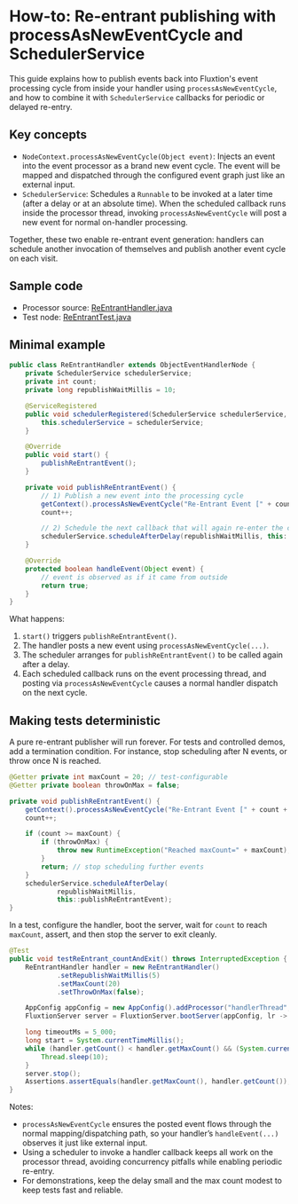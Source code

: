 # How-to: Re-entrant publishing with processAsNewEventCycle and SchedulerService

This guide explains how to publish events back into Fluxtion's event processing cycle from inside your handler using `processAsNewEventCycle`, and how to combine it with `SchedulerService` callbacks for periodic or delayed re-entry.

## Key concepts
- `NodeContext.processAsNewEventCycle(Object event)`: Injects an event into the event processor as a brand new event cycle. The event will be mapped and dispatched through the configured event graph just like an external input.
- `SchedulerService`: Schedules a `Runnable` to be invoked at a later time (after a delay or at an absolute time). When the scheduled callback runs inside the processor thread, invoking `processAsNewEventCycle` will post a new event for normal on-handler processing.

Together, these two enable re-entrant event generation: handlers can schedule another invocation of themselves and publish another event cycle on each visit.

## Sample code

- Processor
  source: [ReEntrantHandler.java](https://github.com/gregv12/fluxtion-server/blob/main/src/test/java/com/fluxtion/server/example/reentrant/ReEntrantHandler.java)
- Test
  node: [ReEntrantTest.java](https://github.com/gregv12/fluxtion-server/blob/main/src/test/java/com/fluxtion/server/example/reentrant/ReEntrantTest.java)

## Minimal example
```java
public class ReEntrantHandler extends ObjectEventHandlerNode {
    private SchedulerService schedulerService;
    private int count;
    private long republishWaitMillis = 10;

    @ServiceRegistered
    public void schedulerRegistered(SchedulerService schedulerService, String name) {
        this.schedulerService = schedulerService;
    }

    @Override
    public void start() {
        publishReEntrantEvent();
    }

    private void publishReEntrantEvent() {
        // 1) Publish a new event into the processing cycle
        getContext().processAsNewEventCycle("Re-Entrant Event [" + count + "]");
        count++;

        // 2) Schedule the next callback that will again re-enter the cycle
        schedulerService.scheduleAfterDelay(republishWaitMillis, this::publishReEntrantEvent);
    }

    @Override
    protected boolean handleEvent(Object event) {
        // event is observed as if it came from outside
        return true;
    }
}
```

What happens:

1. `start()` triggers `publishReEntrantEvent()`.
2. The handler posts a new event using `processAsNewEventCycle(...)`.
3. The scheduler arranges for `publishReEntrantEvent()` to be called again after a delay.
4. Each scheduled callback runs on the event processing thread, and posting via `processAsNewEventCycle` causes a normal handler dispatch on the next cycle.

## Making tests deterministic
A pure re-entrant publisher will run forever. For tests and controlled demos, add a termination condition. For instance, stop scheduling after N events, or throw once N is reached.

```java
@Getter private int maxCount = 20; // test-configurable
@Getter private boolean throwOnMax = false;

private void publishReEntrantEvent() {
    getContext().processAsNewEventCycle("Re-Entrant Event [" + count + "]");
    count++;

    if (count >= maxCount) {
        if (throwOnMax) {
            throw new RuntimeException("Reached maxCount=" + maxCount);
        }
        return; // stop scheduling further events
    }
    schedulerService.scheduleAfterDelay(
            republishWaitMillis, 
            this::publishReEntrantEvent);
}
```

In a test, configure the handler, boot the server, wait for `count` to reach `maxCount`, assert, and then stop the server to exit cleanly.

```java
@Test
public void testReEntrant_countAndExit() throws InterruptedException {
    ReEntrantHandler handler = new ReEntrantHandler()
            .setRepublishWaitMillis(5)
            .setMaxCount(20)
            .setThrowOnMax(false);

    AppConfig appConfig = new AppConfig().addProcessor("handlerThread", handler, "reEntrantHandler");
    FluxtionServer server = FluxtionServer.bootServer(appConfig, lr -> {});

    long timeoutMs = 5_000;
    long start = System.currentTimeMillis();
    while (handler.getCount() < handler.getMaxCount() && (System.currentTimeMillis() - start) < timeoutMs) {
        Thread.sleep(10);
    }
    server.stop();
    Assertions.assertEquals(handler.getMaxCount(), handler.getCount());
}
```

Notes:

- `processAsNewEventCycle` ensures the posted event flows through the normal mapping/dispatching path, so your handler’s `handleEvent(...)` observes it just like external input.
- Using a scheduler to invoke a handler callback keeps all work on the processor thread, avoiding concurrency pitfalls while enabling periodic re-entry.
- For demonstrations, keep the delay small and the max count modest to keep tests fast and reliable.
